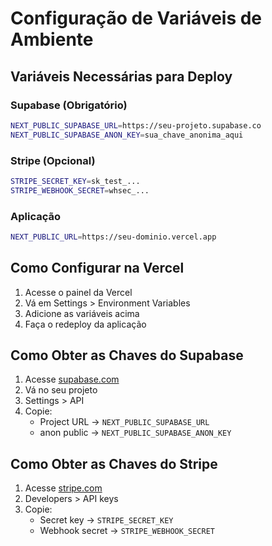 # Configuração de Variáveis de Ambiente

## Variáveis Necessárias para Deploy

### Supabase (Obrigatório)
```bash
NEXT_PUBLIC_SUPABASE_URL=https://seu-projeto.supabase.co
NEXT_PUBLIC_SUPABASE_ANON_KEY=sua_chave_anonima_aqui
```

### Stripe (Opcional)
```bash
STRIPE_SECRET_KEY=sk_test_...
STRIPE_WEBHOOK_SECRET=whsec_...
```

### Aplicação
```bash
NEXT_PUBLIC_URL=https://seu-dominio.vercel.app
```

## Como Configurar na Vercel

1. Acesse o painel da Vercel
2. Vá em Settings > Environment Variables
3. Adicione as variáveis acima
4. Faça o redeploy da aplicação

## Como Obter as Chaves do Supabase

1. Acesse [supabase.com](https://supabase.com)
2. Vá no seu projeto
3. Settings > API
4. Copie:
   - Project URL → `NEXT_PUBLIC_SUPABASE_URL`
   - anon public → `NEXT_PUBLIC_SUPABASE_ANON_KEY`

## Como Obter as Chaves do Stripe

1. Acesse [stripe.com](https://stripe.com)
2. Developers > API keys
3. Copie:
   - Secret key → `STRIPE_SECRET_KEY`
   - Webhook secret → `STRIPE_WEBHOOK_SECRET`
